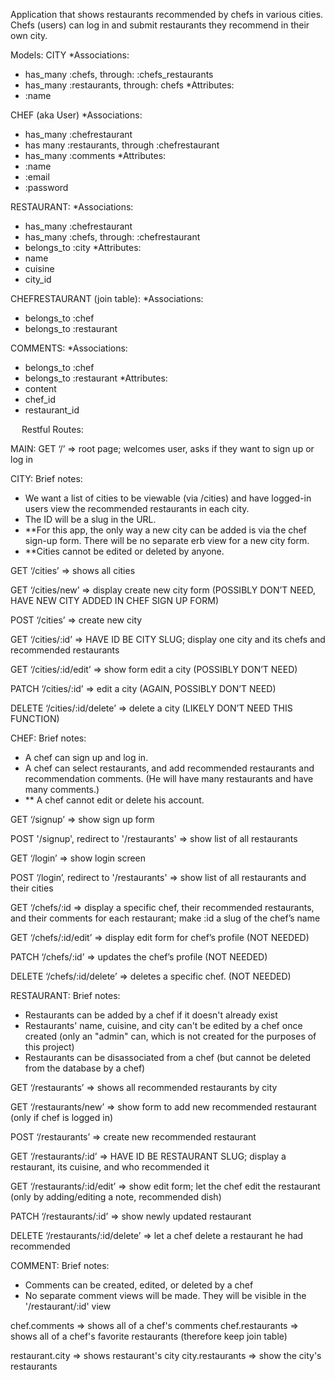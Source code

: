 Application that shows restaurants recommended by chefs in various cities. Chefs (users) can log in and submit restaurants they recommend in their own city.

Models:
CITY
*Associations:
- has_many :chefs, through: :chefs_restaurants
- has_many :restaurants, through: chefs
*Attributes:
- :name

CHEF (aka User)
*Associations:
- has_many :chefrestaurant
- has many :restaurants, through :chefrestaurant
- has_many :comments
*Attributes:
- :name
- :email
- :password

RESTAURANT:
*Associations:
- has_many :chefrestaurant
- has_many :chefs, through: :chefrestaurant
- belongs_to :city
*Attributes:
- name
- cuisine
- city_id

CHEFRESTAURANT (join table):
*Associations:
- belongs_to :chef
- belongs_to :restaurant

COMMENTS:
*Associations:
- belongs_to :chef
- belongs_to :restaurant
*Attributes:
- content
- chef_id
- restaurant_id

 
Restful Routes:

MAIN:
GET ‘/’ => root page; welcomes user, asks if they want to sign up or log in


CITY:
Brief notes:
-	We want a list of cities to be viewable (via /cities) and have logged-in users view the recommended restaurants in each city.
-	The ID will be a slug in the URL.
-	**For this app, the only way a new city can be added is via the chef sign-up form.  There will be no separate erb view for a new city form.
-	**Cities cannot be edited or deleted by anyone.

GET ‘/cities’ => shows all cities

GET ‘/cities/new’ => display create new city form (POSSIBLY DON’T NEED, HAVE NEW CITY ADDED IN CHEF SIGN UP FORM)

POST ‘/cities’ => create new city

GET ‘/cities/:id’ => HAVE ID BE CITY SLUG; display one city and its chefs and recommended restaurants

GET ‘/cities/:id/edit’ => show form edit a city (POSSIBLY DON’T NEED)

PATCH ‘/cities/:id’ => edit a city (AGAIN, POSSIBLY DON’T NEED)

DELETE ‘/cities/:id/delete’ => delete a city (LIKELY DON’T NEED THIS FUNCTION)


CHEF:
Brief notes:
-	A chef can sign up and log in.
-	A chef can select restaurants, and add recommended restaurants and recommendation comments. (He will have many restaurants and have many comments.)
-	** A chef cannot edit or delete his account.

GET ‘/signup’ => show sign up form

POST '/signup', redirect to '/restaurants' => show list of all restaurants

GET ‘/login’ => show login screen

POST ‘/login’, redirect to '/restaurants' => show list of all restaurants and their cities

GET ‘/chefs/:id => display a specific chef, their recommended restaurants, and their comments for each restaurant; make :id a slug of the chef’s name

GET ‘/chefs/:id/edit’ => display edit form for chef’s profile (NOT NEEDED)

PATCH ‘/chefs/:id’ => updates the chef’s profile (NOT NEEDED)

DELETE ‘/chefs/:id/delete’ => deletes a specific chef. (NOT NEEDED)


RESTAURANT:
Brief notes:
-	Restaurants can be added by a chef if it doesn't already exist
- Restaurants' name, cuisine, and city can't be edited by a chef once created (only an "admin" can, which is not created for the purposes of this project)
-	Restaurants can be disassociated from a chef (but cannot be deleted from the database by a chef)

GET ‘/restaurants’ => shows all recommended restaurants by city

GET ‘/restaurants/new’ => show form to add new recommended restaurant (only if chef is logged in)

POST ‘/restaurants’ => create new recommended restaurant

GET ‘/restaurants/:id’ => HAVE ID BE RESTAURANT SLUG; display a restaurant, its cuisine, and who recommended it

GET ‘/restaurants/:id/edit’ => show edit form; let the chef edit the restaurant (only by adding/editing a note, recommended dish)

PATCH ‘/restaurants/:id’ => show newly updated restaurant

DELETE ‘/restaurants/:id/delete’ => let a chef delete a restaurant he had recommended


COMMENT:
Brief notes:
- Comments can be created, edited, or deleted by a chef
- No separate comment views will be made. They will be visible in the '/restaurant/:id' view


chef.comments => shows all of a chef's comments
chef.restaurants => shows all of a chef's favorite restaurants (therefore keep join table)

restaurant.city => shows restaurant's city
city.restaurants => show the city's restaurants
